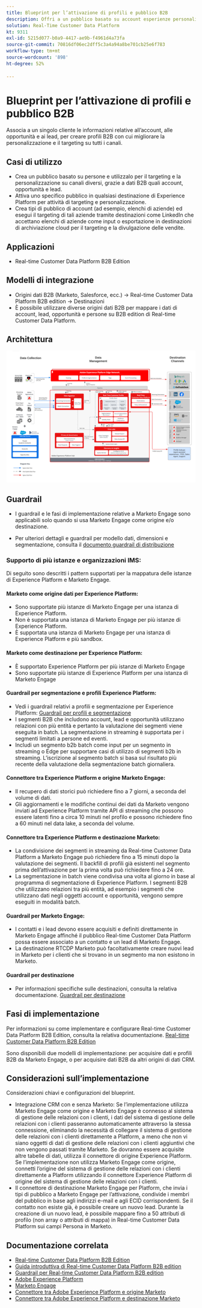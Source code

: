 ```yaml
---
title: Blueprint per l’attivazione di profili e pubblico B2B
description: Offri a un pubblico basato su account esperienze personalizzate secondo i profili con Real-time Customer Data Platform.
solution: Real-Time Customer Data Platform
kt: 9311
exl-id: 5215d077-b0a9-4417-ae9b-f4961d4a73fa
source-git-commit: 70816df06ec2dff5c3a4a94a8be701cb25e6f783
workflow-type: tm+mt
source-wordcount: '898'
ht-degree: 52%

---
```


# Blueprint per l’attivazione di profili e pubblico B2B

Associa a un singolo cliente le informazioni relative all’account, alle opportunità e ai lead, per creare profili B2B con cui migliorare la personalizzazione e il targeting su tutti i canali.

## Casi di utilizzo

* Crea un pubblico basato su persone e utilizzalo per il targeting e la personalizzazione su canali diversi, grazie a dati B2B quali account, opportunità e lead.
* Attiva uno specifico pubblico in qualsiasi destinazione di Experience Platform per attività di targeting e personalizzazione.
* Crea tipi di pubblico di account (ad esempio, elenchi di aziende) ed esegui il targeting di tali aziende tramite destinazioni come LinkedIn che accettano elenchi di aziende come input o esportazione in destinazioni di archiviazione cloud per il targeting e la divulgazione delle vendite.

## Applicazioni

* Real-time Customer Data Platform B2B Edition

## Modelli di integrazione

* Origini dati B2B (Marketo, Salesforce, ecc.) -> Real-time Customer Data Platform B2B edition -> Destinazioni
* È possibile utilizzare diverse origini dati B2B per mappare i dati di account, lead, opportunità e persone su B2B edition di Real-time Customer Data Platform.

## Architettura

![Architettura di riferimento per il blueprint di attivazione B2B](assets/b2b-activation.png)

## Guardrail

* I guardrail e le fasi di implementazione relative a Marketo Engage sono applicabili solo quando si usa Marketo Engage come origine e/o destinazione.

* Per ulteriori dettagli e guardrail per modello dati, dimensioni e segmentazione, consulta il [documento guardrail di distribuzione](../experience-platform/deployment/guardrails.md)


### Supporto di più istanze e organizzazioni IMS:

Di seguito sono descritti i pattern supportati per la mappatura delle istanze di Experience Platform e Marketo Engage.

#### Marketo come origine dati per Experience Platform:

* Sono supportate più istanze di Marketo Engage per una istanza di Experience Platform.
* Non è supportata una istanza di Marketo Engage per più istanze di Experience Platform.
* È supportata una istanza di Marketo Engage per una istanza di Experience Platform e più sandbox.

#### Marketo come destinazione per Experience Platform:

* È supportato Experience Platform per più istanze di Marketo Engage
* Sono supportate più istanze di Experience Platform per una istanza di Marketo Engage

#### Guardrail per segmentazione e profili Experience Platform:

* Vedi i guardrail relativi a profili e segmentazione per Experience Platform: [Guardrail per profili e segmentazione](https://experienceleague.adobe.com/docs/experience-platform/profile/guardrails.html?lang=it)
* I segmenti B2B che includono account, lead e opportunità utilizzano relazioni con più entità e pertanto la valutazione dei segmenti viene eseguita in batch. La segmentazione in streaming è supportata per i segmenti limitati a persone ed eventi.
* Includi un segmento b2b batch come input per un segmento in streaming o Edge per supportare casi di utilizzo di segmenti b2b in streaming. L’iscrizione al segmento batch si basa sul risultato più recente della valutazione della segmentazione batch giornaliera.

#### Connettore tra Experience Platform e origine Marketo Engage:

* Il recupero di dati storici può richiedere fino a 7 giorni, a seconda del volume di dati.
* Gli aggiornamenti e le modifiche continui dei dati da Marketo vengono inviati ad Experience Platform tramite API di streaming che possono essere latenti fino a circa 10 minuti nel profilo e possono richiedere fino a 60 minuti nel data lake, a seconda del volume.

#### Connettore tra Experience Platform e destinazione Marketo:

* La condivisione dei segmenti in streaming da Real-time Customer Data Platform a Marketo Engage può richiedere fino a 15 minuti dopo la valutazione dei segmenti. Il backfill di profili già esistenti nel segmento prima dell’attivazione per la prima volta può richiedere fino a 24 ore.
* La segmentazione in batch viene condivisa una volta al giorno in base al programma di segmentazione di Experience Platform. I segmenti B2B che utilizzano relazioni tra più entità, ad esempio i segmenti che utilizzano dati negli oggetti account e opportunità, vengono sempre eseguiti in modalità batch.

#### Guardrail per Marketo Engage:

* I contatti e i lead devono essere acquisiti e definiti direttamente in Marketo Engage affinché il pubblico Real-time Customer Data Platform possa essere associato a un contatto e un lead di Marketo Engage.
* La destinazione RTCDP Marketo può facoltativamente creare nuovi lead in Marketo per i clienti che si trovano in un segmento ma non esistono in Marketo.

#### Guardrail per destinazione

* Per informazioni specifiche sulle destinazioni, consulta la relativa documentazione. [Guardrail per destinazione](https://experienceleague.adobe.com/docs/experience-platform/destinations/guardrails.html?lang=it)


## Fasi di implementazione

Per informazioni su come implementare e configurare Real-time Customer Data Platform B2B Edition, consulta la relativa documentazione. [Real-time Customer Data Platform B2B Edition](https://experienceleague.adobe.com/docs/experience-platform/rtcdp/b2b-overview.html?lang=it)

Sono disponibili due modelli di implementazione: per acquisire dati e profili B2B da Marketo Engage, o per acquisire dati B2B da altri origini di dati CRM.

## Considerazioni sull’implementazione

Considerazioni chiavi e configurazioni del blueprint.

* Integrazione CRM con e senza Marketo:
Se l’implementazione utilizza Marketo Engage come origine e Marketo Engage è connesso al sistema di gestione delle relazioni con i clienti, i dati del sistema di gestione delle relazioni con i clienti passeranno automaticamente attraverso la stessa connessione, eliminando la necessità di collegare il sistema di gestione delle relazioni con i clienti direttamente a Platform, a meno che non vi siano oggetti di dati di gestione delle relazioni con i clienti aggiuntivi che non vengono passati tramite Marketo. Se dovranno essere acquisite altre tabelle di dati, utilizza il connettore di origine Experience Platform. Se l’implementazione non utilizza Marketo Engage come origine, connetti l’origine del sistema di gestione delle relazioni con i clienti direttamente a Platform utilizzando il connettore Experience Platform di origine del sistema di gestione delle relazioni con i clienti.
* Il connettore di destinazione Marketo Engage per Platform, che invia i tipi di pubblico a Marketo Engage per l’attivazione, condivide i membri del pubblico in base agli indirizzi e-mail e agli ECID corrispondenti. Se il contatto non esiste già, è possibile creare un nuovo lead. Durante la creazione di un nuovo lead, è possibile mappare fino a 50 attributi di profilo (non array o attributi di mappa) in Real-time Customer Data Platform sui campi Persona in Marketo.

## Documentazione correlata

* [Real-time Customer Data Platform B2B Edition](https://experienceleague.adobe.com/docs/experience-platform/rtcdp/b2b-overview.html?lang=it)
* [Guida introduttiva di Real-time Customer Data Platform B2B edition](https://experienceleague.adobe.com/it/docs/experience-platform/rtcdp/intro/rtcdpb2b-intro/b2b-tutorial)
* [Guardrail per Real-time Customer Data Platform B2B edition](https://experienceleague.adobe.com/it/docs/experience-platform/rtcdp/intro/rtcdpb2b-intro/b2b-guardrails)
* [Adobe Experience Platform](https://experienceleague.adobe.com/docs/experience-platform.html?lang=it)
* [Marketo Engage](https://experienceleague.adobe.com/docs/marketo/using/home.html?lang=it)
* [Connettore tra Adobe Experience Platform e origine Marketo](https://experienceleague.adobe.com/docs/experience-platform/sources/connectors/adobe-applications/marketo/marketo.html?lang=it)
* [Connettore tra Adobe Experience Platform e destinazione Marketo](https://experienceleague.adobe.com/docs/marketo/using/product-docs/core-marketo-concepts/smart-lists-and-static-lists/static-lists/push-an-adobe-experience-cloud-segment-to-a-marketo-static-list.html?lang=it)
